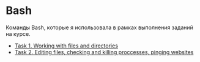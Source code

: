 # Bash
Команды Bash, которые я использовала в рамках выполнения заданий на курсе.

- [Task 1. Working with files and directories](Bash/Task_1.txt)
- [Task 2. Editing files, checking and killing proccesses, pinging websites](Bash/Task_2.txt)

